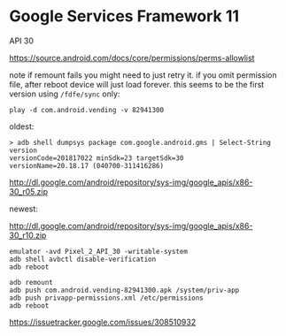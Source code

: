 # Google Services Framework 11

API 30

https://source.android.com/docs/core/permissions/perms-allowlist

note if remount fails you might need to just retry it. if you omit permission
file, after reboot device will just load forever. this seems to be the first
version using `/fdfe/sync` only:

~~~
play -d com.android.vending -v 82941300
~~~

oldest:

~~~
> adb shell dumpsys package com.google.android.gms | Select-String version
versionCode=201817022 minSdk=23 targetSdk=30
versionName=20.18.17 (040700-311416286)
~~~

<http://dl.google.com/android/repository/sys-img/google_apis/x86-30_r05.zip>

newest:

<http://dl.google.com/android/repository/sys-img/google_apis/x86-30_r10.zip>

~~~
emulator -avd Pixel_2_API_30 -writable-system
adb shell avbctl disable-verification
adb reboot

adb remount
adb push com.android.vending-82941300.apk /system/priv-app
adb push privapp-permissions.xml /etc/permissions
adb reboot
~~~

https://issuetracker.google.com/issues/308510932

